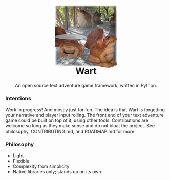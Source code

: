 <div align="center">
  <img src="docs/toads.png" height="200"/>
</div>

<h1 align="center" style="margin-top: -10px"> Wart </h1>
<p align="center" style="width: 100;">
   An open source text adventure game framework, written in Python.
</p>

### Intentions
Work in progress! And mostly just for fun. The idea is that Wart is forgetting your narrative and player input rolling. The front end of your text adventure game could be built on top of it, using other tools. Contributions are welcome so long as they make sense and do not bloat the project. See philosophy, CONTRIBUTING.md, and ROADMAP.md for more.

### Philosophy
- Light
- Flexible
- Complexity from simplicity
- Native libraries only; stands up on its own
